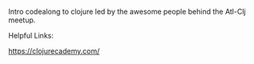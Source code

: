 Intro codealong to clojure led by the awesome people behind the Atl-Clj meetup.

Helpful Links: 

https://clojurecademy.com/